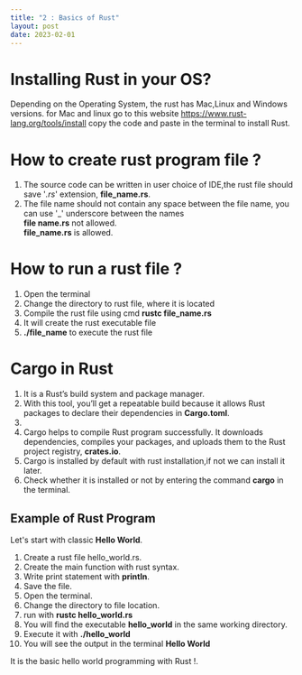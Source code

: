 ```yaml
---
title: "2 : Basics of Rust"
layout: post
date: 2023-02-01
---
```

# Installing Rust in your OS?
Depending on the Operating System, the rust has Mac,Linux and Windows versions.
for Mac and linux go to this website https://www.rust-lang.org/tools/install
copy the code and paste in the terminal to install Rust.

# How to create rust program file ?
1. The source code can be written in user choice of IDE,the rust file should save '*.rs*' extension, **file_name.rs**.
2. The file name should not contain any space between the file name, you can use '_' underscore between the names </br>
   **file name.rs** not allowed. </br>
   **file_name.rs** is allowed. </br>

# How to run a rust file ?
1. Open the terminal
2. Change the directory to rust file, where it is located
3. Compile the rust file using cmd **rustc file_name.rs**
4. It will create the rust executable file
5. **./file_name** to execute the rust file

# Cargo in Rust
1. It is a Rust’s build system and package manager.
2. With this tool, you’ll get a repeatable build because it allows Rust packages to declare their dependencies in **Cargo.toml**.
3. 
4. Cargo helps to compile Rust program successfully. It downloads dependencies, compiles your packages, and uploads them to the Rust project registry, **crates.io**.
5. Cargo is installed by default with rust installation,if not we can install it later.
6. Check whether it is installed or not by entering the command **cargo** in the terminal.
   
## Example of Rust Program
Let's start with classic **Hello World**.
1. Create a rust file hello_world.rs.
2. Create the main function with rust syntax.
3. Write print statement with **println**. 
4. Save the file.
5. Open the terminal.
6. Change the directory to file location.
7. run with **rustc hello_world.rs**
8. You will find the executable **hello_world** in the same working directory.
9. Execute it with **./hello_world**
10. You will see the output in the terminal **Hello World**


It is the basic hello world programming with Rust !.
